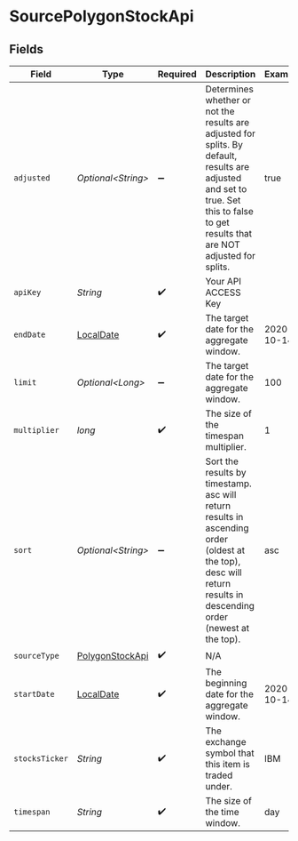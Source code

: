 # SourcePolygonStockApi


## Fields

| Field                                                                                                                                                                               | Type                                                                                                                                                                                | Required                                                                                                                                                                            | Description                                                                                                                                                                         | Example                                                                                                                                                                             |
| ----------------------------------------------------------------------------------------------------------------------------------------------------------------------------------- | ----------------------------------------------------------------------------------------------------------------------------------------------------------------------------------- | ----------------------------------------------------------------------------------------------------------------------------------------------------------------------------------- | ----------------------------------------------------------------------------------------------------------------------------------------------------------------------------------- | ----------------------------------------------------------------------------------------------------------------------------------------------------------------------------------- |
| `adjusted`                                                                                                                                                                          | *Optional\<String>*                                                                                                                                                                 | :heavy_minus_sign:                                                                                                                                                                  | Determines whether or not the results are adjusted for splits. By default, results are adjusted and set to true. Set this to false to get results that are NOT adjusted for splits. | true                                                                                                                                                                                |
| `apiKey`                                                                                                                                                                            | *String*                                                                                                                                                                            | :heavy_check_mark:                                                                                                                                                                  | Your API ACCESS Key                                                                                                                                                                 |                                                                                                                                                                                     |
| `endDate`                                                                                                                                                                           | [LocalDate](https://docs.oracle.com/javase/8/docs/api/java/time/LocalDate.html)                                                                                                     | :heavy_check_mark:                                                                                                                                                                  | The target date for the aggregate window.                                                                                                                                           | 2020-10-14                                                                                                                                                                          |
| `limit`                                                                                                                                                                             | *Optional\<Long>*                                                                                                                                                                   | :heavy_minus_sign:                                                                                                                                                                  | The target date for the aggregate window.                                                                                                                                           | 100                                                                                                                                                                                 |
| `multiplier`                                                                                                                                                                        | *long*                                                                                                                                                                              | :heavy_check_mark:                                                                                                                                                                  | The size of the timespan multiplier.                                                                                                                                                | 1                                                                                                                                                                                   |
| `sort`                                                                                                                                                                              | *Optional\<String>*                                                                                                                                                                 | :heavy_minus_sign:                                                                                                                                                                  | Sort the results by timestamp. asc will return results in ascending order (oldest at the top), desc will return results in descending order (newest at the top).                    | asc                                                                                                                                                                                 |
| `sourceType`                                                                                                                                                                        | [PolygonStockApi](../../models/shared/PolygonStockApi.md)                                                                                                                           | :heavy_check_mark:                                                                                                                                                                  | N/A                                                                                                                                                                                 |                                                                                                                                                                                     |
| `startDate`                                                                                                                                                                         | [LocalDate](https://docs.oracle.com/javase/8/docs/api/java/time/LocalDate.html)                                                                                                     | :heavy_check_mark:                                                                                                                                                                  | The beginning date for the aggregate window.                                                                                                                                        | 2020-10-14                                                                                                                                                                          |
| `stocksTicker`                                                                                                                                                                      | *String*                                                                                                                                                                            | :heavy_check_mark:                                                                                                                                                                  | The exchange symbol that this item is traded under.                                                                                                                                 | IBM                                                                                                                                                                                 |
| `timespan`                                                                                                                                                                          | *String*                                                                                                                                                                            | :heavy_check_mark:                                                                                                                                                                  | The size of the time window.                                                                                                                                                        | day                                                                                                                                                                                 |